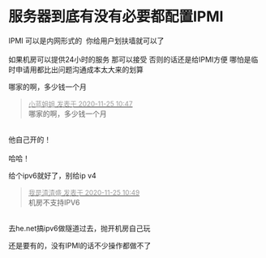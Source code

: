 # 服务器到底有没有必要都配置IPMI


IPMI 可以是内网形式的&nbsp;&nbsp;你给用户划扶墙就可以了 <br />
<br />
如果机房可以提供24小时的服务 那可以接受 否则的话还是给IPMI方便 哪怕是临时申请用都比出问题沟通成本太大来的划算

哪家的啊，多少钱一个月

<div class="quote"><blockquote><font size="2"><a href="https://www.hostloc.com/forum.php?mod=redirect&amp;goto=findpost&amp;pid=9513607&amp;ptid=771103" target="_blank"><font color="#999999">小蓝姐姐 发表于 2020-11-25 10:47</font></a></font><br />
哪家的啊，多少钱一个月</blockquote></div><br />
他自己开的！<br />
<br />
哈哈！

给个ipv6就好了，别给ip v4

<div class="quote"><blockquote><font size="2"><a href="https://www.hostloc.com/forum.php?mod=redirect&amp;goto=findpost&amp;pid=9513631&amp;ptid=771103" target="_blank"><font color="#999999">我是渣渣盛 发表于 2020-11-25 10:49</font></a></font><br />
机房不支持IPV6</blockquote></div><br />
去he.net搞ipv6做隧道过去，抛开机房自己玩

还是要有的，没有IPMI的话不少操作都做不了
